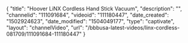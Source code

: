 {
    "title": "Hoover LiNX Cordless Hand Stick Vacuum",
    "description": "",
    "channelid": "111091684",
    "videoid": "111180447",
    "date_created": "1502924623",
    "date_modified": "1504049177",
    "type": "captivate",
    "layout": "channelVideo",
    "url": "\/bbbusa-latest-videos\/linx-cordless-081709\/111091684-111180447"
}